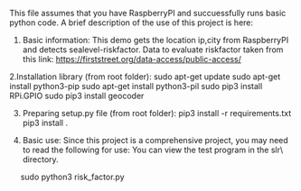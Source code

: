 
This file assumes that you have RaspberryPI and succuessfully runs basic python code.
A brief description of the use of this project is here:

1. Basic information:
This demo gets the location ip,city from RaspberryPI and detects sealevel-riskfactor.
Data to evaluate riskfactor taken from this link: https://firststreet.org/data-access/public-access/


2.Installation library (from root folder):
    sudo apt-get update
    sudo apt-get install python3-pip
    sudo apt-get install python3-pil
    sudo pip3 install RPi.GPIO
    sudo pip3 install geocoder

3. Preparing setup.py file (from root folder):
    pip3 install -r requirements.txt
    pip3 install .

4. Basic use:
Since this project is a comprehensive project, you may need to read the following for use:
You can view the test program in the slr\ directory.

     sudo python3 risk_factor.py